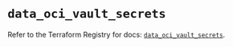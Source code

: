 # `data_oci_vault_secrets`

Refer to the Terraform Registry for docs: [`data_oci_vault_secrets`](https://registry.terraform.io/providers/oracle/oci/6.18.0/docs/data-sources/vault_secrets).
